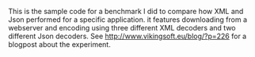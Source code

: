 This is the sample code for a benchmark I did to compare how XML and Json performed for a specific application.  it features downloading from a webserver and encoding using three different XML decoders and two different Json decoders.
See http://www.vikingsoft.eu/blog/?p=226 for a blogpost about the experiment.
